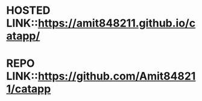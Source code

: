 # HOSTED LINK::https://amit848211.github.io/catapp/
# REPO LINK::https://github.com/Amit848211/catapp
